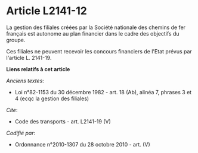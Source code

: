 # Article L2141-12

La gestion des filiales créées par la Société nationale des chemins de fer français est autonome au plan financier dans le
cadre des objectifs du groupe. 

Ces filiales ne peuvent recevoir les concours financiers de l'Etat prévus par l'article L. 2141-19.

**Liens relatifs à cet article**

_Anciens textes_:

  - Loi n°82-1153 du 30 décembre 1982 - art. 18 (Ab), alinéa 7, phrases 3 et 4 (ecqc la gestion des filiales)

_Cite_:

  - Code des transports - art. L2141-19 (V)

_Codifié par_:

  - Ordonnance n°2010-1307 du 28 octobre 2010 - art. (V)
